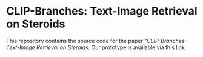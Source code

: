 # CLIP-Branches: Text-Image Retrieval on Steroids
This repository contains the source code for the paper *"CLIP-Branches: Text-Image Retrieval on Steroids*. Our prototype is available via this [link](https://web.clip-branches.net/). 
